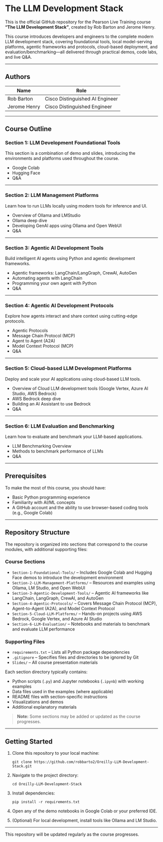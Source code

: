 # The LLM Development Stack

This is the official GitHub repository for the Pearson Live Training course **“The LLM Development Stack”**, created by Rob Barton and Jerome Henry.

This course introduces developers and engineers to the complete modern LLM development stack, covering foundational tools, local model-serving platforms, agentic frameworks and protocols, cloud-based deployment, and evaluation/benchmarking—all delivered through practical demos, code labs, and live Q&A.

---

## Authors

| Name            | Role                            |
|-----------------|---------------------------------|
| Rob Barton      | Cisco Distinguished AI Engineer |
| Jerome Henry    | Cisco Distinguished Engineer    |

---

## Course Outline

### Section 1: LLM Development Foundational Tools

This section is a combination of demo and slides, introducing the environments and platforms used throughout the course.

- Google Colab  
- Hugging Face  
- Q&A

---

### Section 2: LLM Management Platforms

Learn how to run LLMs locally using modern tools for inference and UI.

- Overview of Ollama and LMStudio  
- Ollama deep dive  
- Developing GenAI apps using Ollama and Open WebUI  
- Q&A

---

### Section 3: Agentic AI Development Tools

Build intelligent AI agents using Python and agentic development frameworks.

- Agentic frameworks: LangChain/LangGraph, CrewAI, AutoGen  
- Automating agents with LangChain  
- Programming your own agent with Python  
- Q&A

---

### Section 4: Agentic AI Development Protocols

Explore how agents interact and share context using cutting-edge protocols.

- Agentic Protocols  
- Message Chain Protocol (MCP)  
- Agent to Agent (A2A)  
- Model Context Protocol (MCP)  
- Q&A

---

### Section 5: Cloud-based LLM Development Platforms

Deploy and scale your AI applications using cloud-based LLM tools.

- Overview of Cloud LLM development tools (Google Vertex, Azure AI Studio, AWS Bedrock)  
- AWS Bedrock deep dive  
- Building an AI Assistant to use Bedrock  
- Q&A

---

### Section 6: LLM Evaluation and Benchmarking

Learn how to evaluate and benchmark your LLM-based applications.

- LLM Benchmarking Overview  
- Methods to benchmark performance of LLMs  
- Q&A

---

## Prerequisites

To make the most of this course, you should have:

- Basic Python programming experience  
- Familiarity with AI/ML concepts  
- A GitHub account and the ability to use browser-based coding tools (e.g., Google Colab)

---

## Repository Structure

The repository is organized into sections that correspond to the course modules, with additional supporting files:

### Course Sections

- `Section-1-Foundational-Tools/` – Includes Google Colab and Hugging Face demos to introduce the development environment  
- `Section-2-LLM-Management-Platforms/` – Resources and examples using Ollama, LM Studio, and Open WebUI  
- `Section-3-Agentic-Development-Tools/` – Agentic AI frameworks like LangChain, LangGraph, CrewAI, and AutoGen  
- `Section-4-Agentic-Protocols/` – Covers Message Chain Protocol (MCP), Agent-to-Agent (A2A), and Model Context Protocol  
- `Section-5-Cloud-LLM-Platforms/` – Hands-on projects using AWS Bedrock, Google Vertex, and Azure AI Studio  
- `Section-6-LLM-Evaluation/` – Notebooks and materials to benchmark and evaluate LLM performance  

### Supporting Files

- `requirements.txt` – Lists all Python package dependencies  
- `.gitignore` – Specifies files and directories to be ignored by Git  
- `Slides/` – All course presentation materials  

Each section directory typically contains:

- Python scripts (`.py`) and Jupyter notebooks (`.ipynb`) with working examples  
- Data files used in the examples (where applicable)  
- README files with section-specific instructions  
- Visualizations and demos  
- Additional explanatory materials  

> **Note:** Some sections may be added or updated as the course progresses.

---

## Getting Started

1. Clone this repository to your local machine:

   `git clone https://github.com/robbarto2/Oreilly-LLM-Development-Stack.git`

2. Navigate to the project directory:

   `cd Oreilly-LLM-Development-Stack`

3. Install dependencies:

   `pip install -r requirements.txt`

4. Open any of the demo notebooks in Google Colab or your preferred IDE.

5. (Optional) For local development, install tools like Ollama and LM Studio.

---

This repository will be updated regularly as the course progresses.

